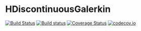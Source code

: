 # HDiscontinuousGalerkin

[![Build Status](https://travis-ci.org/Paulms/HDiscontinuousGalerkin.jl.svg?branch=master)](https://travis-ci.org/Paulms/HDiscontinuousGalerkin.jl)
[![Build status](https://ci.appveyor.com/api/projects/status/94uers5diacwb7nv?svg=true)](https://ci.appveyor.com/project/Paulms/hdiscontinuousgalerkin-jl)
[![Coverage Status](https://coveralls.io/repos/Paulms/HDiscontinuousGalerkin.jl/badge.svg?branch=master&service=github)](https://coveralls.io/github/Paulms/HDiscontinuousGalerkin.jl?branch=master)
[![codecov.io](http://codecov.io/github/Paulms/HDiscontinuousGalerkin.jl/coverage.svg?branch=master)](http://codecov.io/github/Paulms/HDiscontinuousGalerkin.jl?branch=master)

